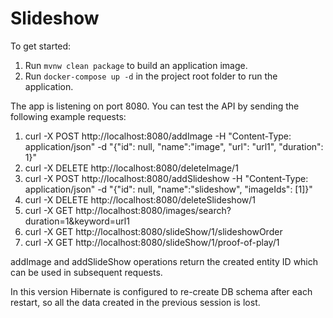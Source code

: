 # Slideshow

To get started:

1. Run `mvnw clean package` to build an application image.
2. Run `docker-compose up -d` in the project root folder to run the application.

The app is listening on port 8080. You can test the API by sending the following example requests:

1. curl -X POST http://localhost:8080/addImage -H "Content-Type: application/json" -d "{\"id\": null, \"name\":\"image\", \"url\": \"url1\", \"duration\": 1}" 
3. curl -X DELETE http://localhost:8080/deleteImage/1
2. curl -X POST http://localhost:8080/addSlideshow -H "Content-Type: application/json" -d "{\"id\": null, \"name\":\"slideshow\", \"imageIds\": [1]}"
4. curl -X DELETE http://localhost:8080/deleteSlideshow/1
5. curl -X GET http://localhost:8080/images/search?duration=1&keyword=url1
6. curl -X GET http://localhost:8080/slideShow/1/slideshowOrder
7. curl -X GET http://localhost:8080/slideShow/1/proof-of-play/1

addImage and addSlideShow operations return the created entity ID which can be used in subsequent requests.

In this version Hibernate is configured to re-create DB schema after each restart, so all the data created in the previous session is lost.


